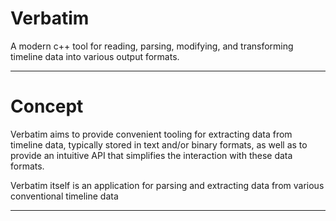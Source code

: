 # Verbatim

A modern c++ tool for reading, parsing, modifying, and transforming timeline
data into various output formats.
___

# Concept

Verbatim aims to provide convenient tooling for extracting data from
timeline data, typically stored in text and/or binary formats, as well
as to provide an intuitive API that simplifies the interaction with these
data formats.

Verbatim itself is an application for parsing and extracting data from
various conventional timeline data
___
